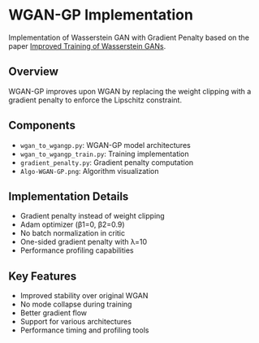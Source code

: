 # WGAN-GP Implementation

Implementation of Wasserstein GAN with Gradient Penalty based on the paper [Improved Training of Wasserstein GANs](https://arxiv.org/abs/1704.00028).

## Overview

WGAN-GP improves upon WGAN by replacing the weight clipping with a gradient penalty to enforce the Lipschitz constraint.

## Components

- `wgan_to_wgangp.py`: WGAN-GP model architectures
- `wgan_to_wgangp_train.py`: Training implementation
- `gradient_penalty.py`: Gradient penalty computation
- `Algo-WGAN-GP.png`: Algorithm visualization

## Implementation Details

- Gradient penalty instead of weight clipping
- Adam optimizer (β1=0, β2=0.9)
- No batch normalization in critic
- One-sided gradient penalty with λ=10
- Performance profiling capabilities

## Key Features

- Improved stability over original WGAN
- No mode collapse during training
- Better gradient flow
- Support for various architectures
- Performance timing and profiling tools